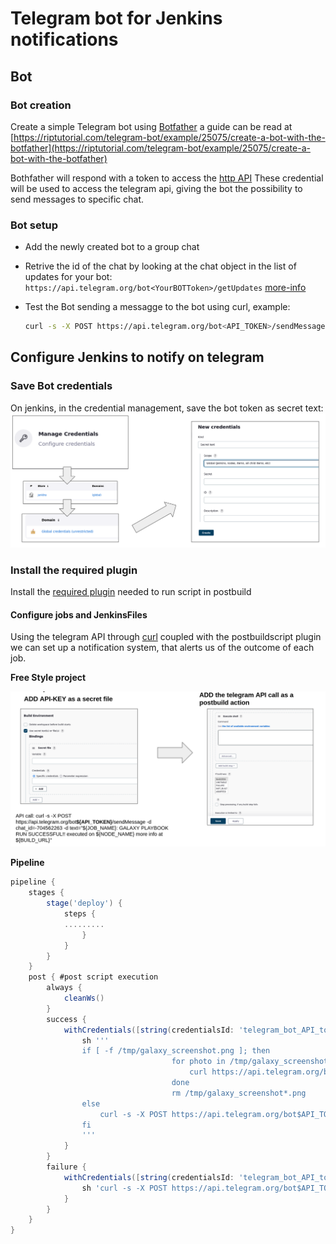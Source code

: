 # Telegram bot for Jenkins notifications
## Bot 
### Bot creation
Create a simple Telegram bot using [Botfather](https://telegram.me/BotFather) a guide can be read at [https://riptutorial.com/telegram-bot/example/25075/create-a-bot-with-the-botfather](https://riptutorial.com/telegram-bot/example/25075/create-a-bot-with-the-botfather)

Bothfather will respond with a token to access the [http API](https://core.telegram.org/bots/api) 
These credential will be used to access the telegram api, giving the bot the possibility to send messages to specific chat.

### Bot setup  
- Add the newly created bot to a group chat
- Retrive the id of the chat by looking at the chat object in the list of updates for your bot:
  `https://api.telegram.org/bot<YourBOTToken>/getUpdates` [more-info](https://stackoverflow.com/questions/32423837/telegram-bot-how-to-get-a-group-chat-id) 

- Test the Bot sending a messagge to the bot using curl, example:
  ```bash
  curl -s -X POST https://api.telegram.org/bot<API_TOKEN>/sendMessage -d chat_id=<chat id> -d text="TEST BOT"
  ```

## Configure Jenkins to notify on telegram

### Save Bot credentials

On jenkins, in the credential management, save the bot token as secret text:
![add credentials](./screen/addBotCredentials.png)

### Install the required plugin

Install the [required plugin](https://plugins.jenkins.io/postbuildscript/) needed to run script in postbuild


#### Configure jobs and JenkinsFiles

Using the telegram API through [curl](#bot-setup) coupled with the postbuildscript plugin we can set up a notification system, that alerts us of the outcome of each job. 


**Free Style project**

![add credentials](./screen/addPostBuildAction.png)

**Pipeline**

``` groovy
pipeline {
	stages {
		stage('deploy') {
			steps {
            .........
				}
			}
		}
	}
	post { #post script execution
		always { 
			cleanWs()
		}
		success {
			withCredentials([string(credentialsId: 'telegram_bot_API_token', variable: 'API_TOKEN')]) {
				sh '''
				if [ -f /tmp/galaxy_screenshot.png ]; then
                                    for photo in /tmp/galaxy_screenshot*.png; do
                                        curl https://api.telegram.org/bot$API_TOKEN/sendphoto -F "chat_id=-667232678" -F "photo=@${photo}" -F "caption=${JOB_NAME}: SUCCESS!! executed on ${NODE_NAME} more info at ${BUILD_URL}"
                                    done
                                    rm /tmp/galaxy_screenshot*.png
				else
				    curl -s -X POST https://api.telegram.org/bot$API_TOKEN/sendMessage -d chat_id=-667232678 -d text="${JOB_NAME}: SUCCESS!! executed on ${NODE_NAME} more info at ${BUILD_URL}"
				fi
				'''
			}
		}
		failure {
			withCredentials([string(credentialsId: 'telegram_bot_API_token', variable: 'API_TOKEN')]) {
				sh 'curl -s -X POST https://api.telegram.org/bot$API_TOKEN/sendMessage -d chat_id=-667232678 -d text="${JOB_NAME}: FAIL!! executed on ${NODE_NAME} more info at ${BUILD_URL}"'
			}
		}
	}
}
```




